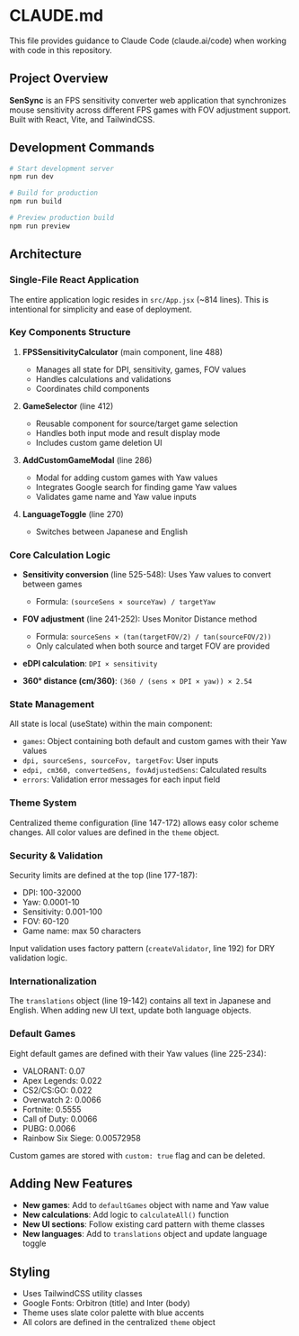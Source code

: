 # CLAUDE.md

This file provides guidance to Claude Code (claude.ai/code) when working with code in this repository.

## Project Overview

**SenSync** is an FPS sensitivity converter web application that synchronizes mouse sensitivity across different FPS games with FOV adjustment support. Built with React, Vite, and TailwindCSS.

## Development Commands

```bash
# Start development server
npm run dev

# Build for production
npm run build

# Preview production build
npm run preview
```

## Architecture

### Single-File React Application

The entire application logic resides in `src/App.jsx` (~814 lines). This is intentional for simplicity and ease of deployment.

### Key Components Structure

1. **FPSSensitivityCalculator** (main component, line 488)
   - Manages all state for DPI, sensitivity, games, FOV values
   - Handles calculations and validations
   - Coordinates child components

2. **GameSelector** (line 412)
   - Reusable component for source/target game selection
   - Handles both input mode and result display mode
   - Includes custom game deletion UI

3. **AddCustomGameModal** (line 286)
   - Modal for adding custom games with Yaw values
   - Integrates Google search for finding game Yaw values
   - Validates game name and Yaw value inputs

4. **LanguageToggle** (line 270)
   - Switches between Japanese and English

### Core Calculation Logic

- **Sensitivity conversion** (line 525-548): Uses Yaw values to convert between games
  - Formula: `(sourceSens × sourceYaw) / targetYaw`

- **FOV adjustment** (line 241-252): Uses Monitor Distance method
  - Formula: `sourceSens × (tan(targetFOV/2) / tan(sourceFOV/2))`
  - Only calculated when both source and target FOV are provided

- **eDPI calculation**: `DPI × sensitivity`

- **360° distance (cm/360)**: `(360 / (sens × DPI × yaw)) × 2.54`

### State Management

All state is local (useState) within the main component:
- `games`: Object containing both default and custom games with their Yaw values
- `dpi, sourceSens, sourceFov, targetFov`: User inputs
- `edpi, cm360, convertedSens, fovAdjustedSens`: Calculated results
- `errors`: Validation error messages for each input field

### Theme System

Centralized theme configuration (line 147-172) allows easy color scheme changes. All color values are defined in the `theme` object.

### Security & Validation

Security limits are defined at the top (line 177-187):
- DPI: 100-32000
- Yaw: 0.0001-10
- Sensitivity: 0.001-100
- FOV: 60-120
- Game name: max 50 characters

Input validation uses factory pattern (`createValidator`, line 192) for DRY validation logic.

### Internationalization

The `translations` object (line 19-142) contains all text in Japanese and English. When adding new UI text, update both language objects.

### Default Games

Eight default games are defined with their Yaw values (line 225-234):
- VALORANT: 0.07
- Apex Legends: 0.022
- CS2/CS:GO: 0.022
- Overwatch 2: 0.0066
- Fortnite: 0.5555
- Call of Duty: 0.0066
- PUBG: 0.0066
- Rainbow Six Siege: 0.00572958

Custom games are stored with `custom: true` flag and can be deleted.

## Adding New Features

- **New games**: Add to `defaultGames` object with name and Yaw value
- **New calculations**: Add logic to `calculateAll()` function
- **New UI sections**: Follow existing card pattern with theme classes
- **New languages**: Add to `translations` object and update language toggle

## Styling

- Uses TailwindCSS utility classes
- Google Fonts: Orbitron (title) and Inter (body)
- Theme uses slate color palette with blue accents
- All colors are defined in the centralized `theme` object
